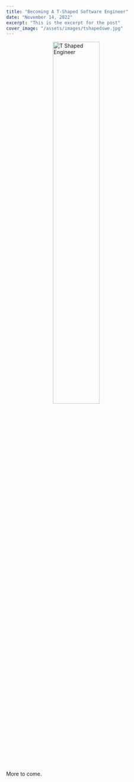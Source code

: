 ```yaml
---
title: "Becoming A T-Shaped Software Engineer"
date: "November 14, 2022"
excerpt: "This is the excerpt for the post"
cover_image: "/assets/images/tshapedswe.jpg"
---
```


<img src="https://miro.medium.com/max/1400/1*oE8YRskSdWemyC1_wgmq3g.png" alt="T Shaped Engineer" style="width:50%; display: block; margin-left: auto; margin-right: auto;"/>

<div id='blogPost' >
 <p> More to come. </p>
</div>
